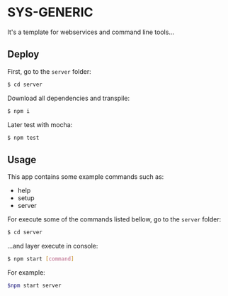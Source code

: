 # SYS-GENERIC

It's a template for webservices and command line tools...

## Deploy
First, go to the `server` folder:
```bash
$ cd server
```

Download all dependencies and transpile:
```bash
$ npm i
```

Later test with mocha:
```bash
$ npm test
```

## Usage
This app contains some example commands such as:
- help
- setup
- server

For execute some of the commands listed bellow, go to the `server` folder:
```bash
$ cd server
```

...and layer execute in console:
```bash
$ npm start [command]
```

For example:
```bash
$npm start server
```